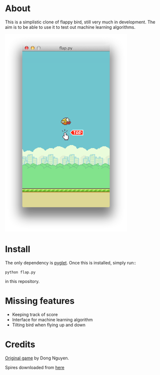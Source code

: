 About
=====

This is a simplistic clone of flappy bird, still very much in development. The
aim is to be able to use it to test out machine learning algorithms.

![screenshot](flappy_screenshot.png)

Install
=======

The only dependency is [pyglet](https://bitbucket.org/pyglet/pyglet/wiki/Home).
Once this is installed, simply run::

    python flap.py

in this repository.

Missing features
================

* Keeping track of score
* Interface for machine learning algorithm
* Tilting bird when flying up and down

Credits
=======

[Original game](https://en.wikipedia.org/wiki/Flappy_Bird) by Dong Nguyen.

Spires downloaded from [here](http://www.spriters-resource.com/mobile/flappybird/sheet/59537/)
